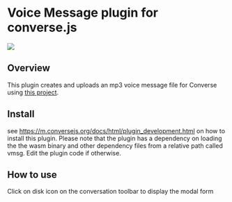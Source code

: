 # Voice Message plugin for converse.js

<img src="https://github.com/conversejs/community-plugins/blob/master/vmsg/vmsg.png" />

## Overview
This plugin creates and uploads an mp3 voice message file for Converse using [this project](https://github.com/addpipe/simple-vmsg-demo).

## Install
see https://m.conversejs.org/docs/html/plugin_development.html on how to install this plugin. Please note that the plugin has a dependency on loading the the wasm binary and other dependency files from a relative path called vmsg. Edit the plugin code if otherwise.

## How to use
Click on disk icon on the conversation toolbar to display the modal form
